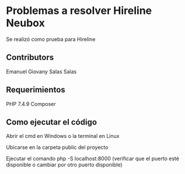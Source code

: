 # Problemas a resolver Hireline Neubox
Se realizó como prueba para Hireline

## Contributors
Emanuel Giovany Salas Salas


## Requerimientos
 PHP 7.4.9
 Composer

## Como ejecutar el código

Abrir el cmd en Windows o la terminal en Linux

Ubicarse en la carpeta public del proyecto

Ejecutar el comando php -S localhost:8000 (verificar que el puerto esté disponible o cambiar por otro puerto disponible)
